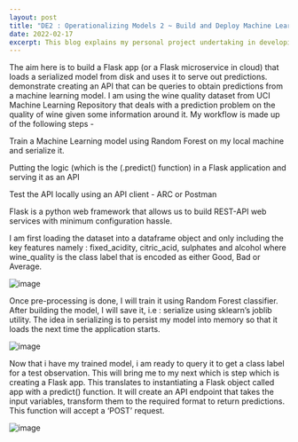 ```yaml
---
layout: post
title: "DE2 : Operationalizing Models 2 ~ Build and Deploy Machine Learning Pipeline As API Endpoints"
date: 2022-02-17
excerpt: This blog explains my personal project undertaking in developing a ml workflow that includes preprocessing transformation and a classifier model to make predictions in real time and testing it on the Postman client.
---
```


The aim here is to build a Flask app (or a Flask microservice in cloud) that loads a serialized model from disk and uses it to serve out predictions.  demonstrate creating an API that can be queries to obtain predictions from a machine learning model. I am using the wine quality dataset from UCI Machine Learning Repository  that deals with a prediction problem on the quality of wine given some information around it. My workflow is made up of the following steps  -

Train a Machine Learning model using Random Forest on my local machine and serialize it.

Putting the logic (which is the (.predict() function) in a Flask application and serving it as an API

Test the API locally using an API client - ARC or Postman

Flask is a python web framework that allows us to build REST-API web services with minimum configuration hassle.

I am first loading the dataset into a dataframe object and only including the key features namely : fixed_acidity, citric_acid, sulphates and alcohol where wine_quality is the class label that is encoded as either Good, Bad or Average. 

![image](https://user-images.githubusercontent.com/80447701/154809997-886241e1-78b6-4cba-9097-84fc42d8ee1e.png)


Once pre-processing is done, I will train it using Random Forest classifier. After building the model, I will save it, i.e : serialize using sklearn’s joblib utility. The idea in serializing is to persist my model into memory so that it loads the next time the application starts.  

![image](https://user-images.githubusercontent.com/80447701/154810037-e6e818d0-0143-4dd4-90a8-39f902bba79b.png)

Now that i have my trained model, i am ready to query it to get a class label for a test observation. This will bring me to my next which is step which is creating a Flask app. This translates to instantiating a Flask object called app with a predict() function. It will create an API endpoint that takes the input variables, transform them to the required format to return predictions. This function will accept a ‘POST’ request.

![image](https://user-images.githubusercontent.com/80447701/154810061-51101b25-88f9-477c-95d7-b6849f9fa4bd.png)
